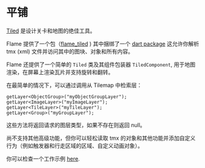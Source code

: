 # 平铺

[Tiled](https://www.mapeditor.org/) 是设计关卡和地图的绝佳工具。

Flame 提供了一个包（[flame_tiled](https://github.com/flame-engine/flame_tiled) ) 其中捆绑了一个 [dart package](https://pub.dev/packages/tiled) 这允许你解析 tmx (xml) 文件并访问其中的图块、对象和所有内容。

Flame 还提供了一个简单的 `Tiled` 类及其组件包装器 `TiledComponent`, 用于地图渲染，在屏幕上渲染瓦片并支持旋转和翻转。

在最简单的情况下，可以通过调用从 Tilemap 中检索层：

```
getLayer<ObjectGroup>("myObjectGroupLayer");
getLayer<ImageLayer>("myImageLayer");
getLayer<TileLayer>("myTileLayer");
getLayer<Group>("myGroupLayer");
```

这些方法将返回请求的图层类型，如果不存在则返回 null。

尚不支持其他高级功能，但你可以轻松读取 tmx 的对象和其他功能并添加自定义行为（例如触发器和行走区域的区域、自定义动画对象）。

你可以检查一个工作示例 [here](https://github.com/flame-engine/flame_tiled/tree/main/example).
